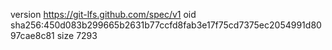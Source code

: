 version https://git-lfs.github.com/spec/v1
oid sha256:450d083b299665b2631b77ccfd8fab3e17f75cd7375ec2054991d8097cae8c81
size 7293

